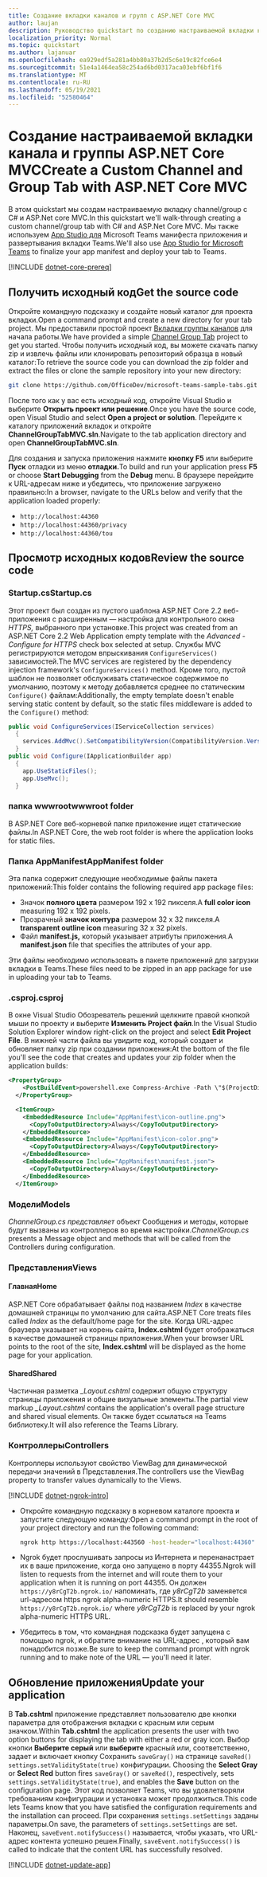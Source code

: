 ```yaml
---
title: Создание вкладки каналов и групп с ASP.NET Core MVC
author: laujan
description: Руководство quickstart по созданию настраиваемой вкладки канала и группы с ASP.NET Core MVC
localization_priority: Normal
ms.topic: quickstart
ms.author: lajanuar
ms.openlocfilehash: ea929edf5a281a4bb80a37b2d5c6e19c82fce6e4
ms.sourcegitcommit: 51e4a1464ea58c254ad6bd0317aca03ebf6bf1f6
ms.translationtype: MT
ms.contentlocale: ru-RU
ms.lasthandoff: 05/19/2021
ms.locfileid: "52580464"
---
```

# <a name="create-a-custom-channel-and-group-tab-with-aspnet-core-mvc"></a><span data-ttu-id="95b57-103">Создание настраиваемой вкладки канала и группы ASP.NET Core MVC</span><span class="sxs-lookup"><span data-stu-id="95b57-103">Create a Custom Channel and Group Tab with ASP.NET Core MVC</span></span>

<span data-ttu-id="95b57-104">В этом quickstart мы создам настраиваемую вкладку channel/group с C# и ASP.Net core MVC.</span><span class="sxs-lookup"><span data-stu-id="95b57-104">In this quickstart we'll walk-through creating a custom channel/group tab with C# and ASP.Net Core MVC.</span></span> <span data-ttu-id="95b57-105">Мы также используем [App Studio для](~/concepts/build-and-test/app-studio-overview.md) Microsoft Teams манифеста приложения и развертывания вкладки Teams.</span><span class="sxs-lookup"><span data-stu-id="95b57-105">We'll also use [App Studio for Microsoft Teams](~/concepts/build-and-test/app-studio-overview.md) to finalize your app manifest and deploy your tab to Teams.</span></span>

[!INCLUDE [dotnet-core-prereq](~/includes/tabs/dotnet-core-prereq.md)]

## <a name="get-the-source-code"></a><span data-ttu-id="95b57-106">Получить исходный код</span><span class="sxs-lookup"><span data-stu-id="95b57-106">Get the source code</span></span>

<span data-ttu-id="95b57-107">Откройте командную подсказку и создайте новый каталог для проекта вкладки.</span><span class="sxs-lookup"><span data-stu-id="95b57-107">Open a command prompt and create a new directory for your tab project.</span></span> <span data-ttu-id="95b57-108">Мы предоставили простой проект [Вкладки группы каналов](https://github.com/OfficeDev/microsoft-teams-sample-tabs/ChannelGroupTabMVC) для начала работы.</span><span class="sxs-lookup"><span data-stu-id="95b57-108">We have provided a simple [Channel Group Tab](https://github.com/OfficeDev/microsoft-teams-sample-tabs/ChannelGroupTabMVC) project to get you started.</span></span> <span data-ttu-id="95b57-109">Чтобы получить исходный код, вы можете скачать папку zip и извлечь файлы или клонировать репозиторий образца в новый каталог:</span><span class="sxs-lookup"><span data-stu-id="95b57-109">To retrieve the source code you can download the zip folder and extract the files or clone the sample repository into your new directory:</span></span>

```bash
git clone https://github.com/OfficeDev/microsoft-teams-sample-tabs.git
```

<span data-ttu-id="95b57-110">После того как у вас есть исходный код, откройте Visual Studio и выберите **Открыть проект или решение**.</span><span class="sxs-lookup"><span data-stu-id="95b57-110">Once you have the source code, open Visual Studio and select **Open a project or solution**.</span></span> <span data-ttu-id="95b57-111">Перейдите к каталогу приложений вкладок и откройте **ChannelGroupTabMVC.sln**.</span><span class="sxs-lookup"><span data-stu-id="95b57-111">Navigate to the tab application directory and open **ChannelGroupTabMVC.sln**.</span></span>

<span data-ttu-id="95b57-112">Для создания и запуска приложения нажмите **кнопку F5** или выберите **Пуск** отладки из меню **отладки.**</span><span class="sxs-lookup"><span data-stu-id="95b57-112">To build and run your application press **F5** or choose **Start Debugging** from the **Debug** menu.</span></span> <span data-ttu-id="95b57-113">В браузере перейдите к URL-адресам ниже и убедитесь, что приложение загружено правильно:</span><span class="sxs-lookup"><span data-stu-id="95b57-113">In a browser, navigate to the URLs below and verify that the application loaded properly:</span></span>

- `http://localhost:44360`
- `http://localhost:44360/privacy`
- `http://localhost:44360/tou`

## <a name="review-the-source-code"></a><span data-ttu-id="95b57-114">Просмотр исходных кодов</span><span class="sxs-lookup"><span data-stu-id="95b57-114">Review the source code</span></span>

### <a name="startupcs"></a><span data-ttu-id="95b57-115">Startup.cs</span><span class="sxs-lookup"><span data-stu-id="95b57-115">Startup.cs</span></span>

<span data-ttu-id="95b57-116">Этот проект был создан из пустого шаблона ASP.NET Core 2.2 веб-приложения с расширенным — настройка для контрольного окна *HTTPS,* выбранного при установке.</span><span class="sxs-lookup"><span data-stu-id="95b57-116">This project was created from an ASP.NET Core 2.2 Web Application empty template with the *Advanced - Configure for HTTPS* check box selected at setup.</span></span> <span data-ttu-id="95b57-117">Службы MVC регистрируются методом впрыскивания `ConfigureServices()` зависимостей.</span><span class="sxs-lookup"><span data-stu-id="95b57-117">The MVC services are registered by the dependency injection framework's `ConfigureServices()` method.</span></span> <span data-ttu-id="95b57-118">Кроме того, пустой шаблон не позволяет обслуживать статическое содержимое по умолчанию, поэтому к методу добавляется среднее по статическим `Configure()` файлам:</span><span class="sxs-lookup"><span data-stu-id="95b57-118">Additionally, the empty template doesn't enable serving static content by default, so the static files middleware is added to the `Configure()` method:</span></span>

```csharp
public void ConfigureServices(IServiceCollection services)
  {
    services.AddMvc().SetCompatibilityVersion(CompatibilityVersion.Version_2_2);
  }
public void Configure(IApplicationBuilder app)
  {
    app.UseStaticFiles();
    app.UseMvc();
  }
```

### <a name="wwwroot-folder"></a><span data-ttu-id="95b57-119">папка wwwroot</span><span class="sxs-lookup"><span data-stu-id="95b57-119">wwwroot folder</span></span>

<span data-ttu-id="95b57-120">В ASP.NET Core веб-корневой папке приложение ищет статические файлы.</span><span class="sxs-lookup"><span data-stu-id="95b57-120">In ASP.NET Core, the web root folder is where the application looks for static files.</span></span>

### <a name="appmanifest-folder"></a><span data-ttu-id="95b57-121">Папка AppManifest</span><span class="sxs-lookup"><span data-stu-id="95b57-121">AppManifest folder</span></span>

<span data-ttu-id="95b57-122">Эта папка содержит следующие необходимые файлы пакета приложений:</span><span class="sxs-lookup"><span data-stu-id="95b57-122">This folder contains the following required app package files:</span></span>

- <span data-ttu-id="95b57-123">Значок **полного цвета** размером 192 x 192 пикселя.</span><span class="sxs-lookup"><span data-stu-id="95b57-123">A **full color icon** measuring 192 x 192 pixels.</span></span>
- <span data-ttu-id="95b57-124">Прозрачный **значок контура** размером 32 x 32 пикселя.</span><span class="sxs-lookup"><span data-stu-id="95b57-124">A **transparent outline icon** measuring 32 x 32 pixels.</span></span>
- <span data-ttu-id="95b57-125">Файл **manifest.js,** который указывает атрибуты приложения.</span><span class="sxs-lookup"><span data-stu-id="95b57-125">A **manifest.json** file that specifies the attributes of your app.</span></span>

<span data-ttu-id="95b57-126">Эти файлы необходимо использовать в пакете приложений для загрузки вкладки в Teams.</span><span class="sxs-lookup"><span data-stu-id="95b57-126">These files need to be zipped in an app package for use in uploading your tab to Teams.</span></span>

### <a name="csproj"></a><span data-ttu-id="95b57-127">.csproj</span><span class="sxs-lookup"><span data-stu-id="95b57-127">.csproj</span></span>

<span data-ttu-id="95b57-128">В окне Visual Studio Обозреватель решений щелкните правой кнопкой мыши по проекту и выберите **Изменить Project файл**.</span><span class="sxs-lookup"><span data-stu-id="95b57-128">In the Visual Studio Solution Explorer window right-click on the project and select **Edit Project File**.</span></span> <span data-ttu-id="95b57-129">В нижней части файла вы увидите код, который создает и обновляет папку zip при создании приложения:</span><span class="sxs-lookup"><span data-stu-id="95b57-129">At the bottom of the file you'll see the code that creates and updates your zip folder when the application builds:</span></span>

```xml
<PropertyGroup>
    <PostBuildEvent>powershell.exe Compress-Archive -Path \"$(ProjectDir)AppManifest\*\" -DestinationPath \"$(TargetDir)tab.zip\" -Force</PostBuildEvent>
  </PropertyGroup>

  <ItemGroup>
    <EmbeddedResource Include="AppManifest\icon-outline.png">
      <CopyToOutputDirectory>Always</CopyToOutputDirectory>
    </EmbeddedResource>
    <EmbeddedResource Include="AppManifest\icon-color.png">
      <CopyToOutputDirectory>Always</CopyToOutputDirectory>
    </EmbeddedResource>
    <EmbeddedResource Include="AppManifest\manifest.json">
      <CopyToOutputDirectory>Always</CopyToOutputDirectory>
    </EmbeddedResource>
  </ItemGroup>
```

### <a name="models"></a><span data-ttu-id="95b57-130">Модели</span><span class="sxs-lookup"><span data-stu-id="95b57-130">Models</span></span>

<span data-ttu-id="95b57-131">*ChannelGroup.cs представляет* объект Сообщения и методы, которые будут вызваны из контроллеров во время настройки.</span><span class="sxs-lookup"><span data-stu-id="95b57-131">*ChannelGroup.cs* presents a Message object and methods that will be called from the Controllers during configuration.</span></span>

### <a name="views"></a><span data-ttu-id="95b57-132">Представления</span><span class="sxs-lookup"><span data-stu-id="95b57-132">Views</span></span>

#### <a name="home"></a><span data-ttu-id="95b57-133">Главная</span><span class="sxs-lookup"><span data-stu-id="95b57-133">Home</span></span>

<span data-ttu-id="95b57-134">ASP.NET Core обрабатывает файлы под названием *Index* в качестве домашней страницы по умолчанию для сайта.</span><span class="sxs-lookup"><span data-stu-id="95b57-134">ASP.NET Core treats files called *Index* as the default/home page for the site.</span></span> <span data-ttu-id="95b57-135">Когда URL-адрес браузера указывает на корень сайта, **Index.cshtml** будет отображаться в качестве домашней страницы приложения.</span><span class="sxs-lookup"><span data-stu-id="95b57-135">When your browser URL points to the root of the site, **Index.cshtml** will be displayed as the home page for your application.</span></span>

#### <a name="shared"></a><span data-ttu-id="95b57-136">Shared</span><span class="sxs-lookup"><span data-stu-id="95b57-136">Shared</span></span>

<span data-ttu-id="95b57-137">Частичная разметка *_Layout.cshtml* содержит общую структуру страницы приложения и общие визуальные элементы.</span><span class="sxs-lookup"><span data-stu-id="95b57-137">The partial view markup *_Layout.cshtml* contains the application's overall page structure and shared visual elements.</span></span> <span data-ttu-id="95b57-138">Он также будет ссылаться на Teams библиотеку.</span><span class="sxs-lookup"><span data-stu-id="95b57-138">It will also reference the Teams Library.</span></span>

### <a name="controllers"></a><span data-ttu-id="95b57-139">Контроллеры</span><span class="sxs-lookup"><span data-stu-id="95b57-139">Controllers</span></span>

<span data-ttu-id="95b57-140">Контроллеры используют свойство ViewBag для динамической передачи значений в Представления.</span><span class="sxs-lookup"><span data-stu-id="95b57-140">The controllers use the ViewBag property to transfer values dynamically to the Views.</span></span>

[!INCLUDE [dotnet-ngrok-intro](~/includes/tabs/dotnet-ngrok-intro.md)]

- <span data-ttu-id="95b57-141">Откройте командную подсказку в корневом каталоге проекта и запустите следующую команду:</span><span class="sxs-lookup"><span data-stu-id="95b57-141">Open a command prompt in the root of your project directory and run the following command:</span></span>

    ```bash
    ngrok http https://localhost:443560 -host-header="localhost:44360"
    ```

- <span data-ttu-id="95b57-142">Ngrok будет прослушивать запросы из Интернета и перенанастрает их в ваше приложение, когда оно запущено в порту 44355.</span><span class="sxs-lookup"><span data-stu-id="95b57-142">Ngrok will listen to requests from the internet and will route them to your application when it is running on port 44355.</span></span>  <span data-ttu-id="95b57-143">Он должен `https://y8rCgT2b.ngrok.io/` напоминать, где *y8rCgT2b* заменяется url-адресом https ngrok alpha-numeric HTTPS.</span><span class="sxs-lookup"><span data-stu-id="95b57-143">It should resemble `https://y8rCgT2b.ngrok.io/` where *y8rCgT2b* is replaced by your ngrok alpha-numeric HTTPS URL.</span></span>

- <span data-ttu-id="95b57-144">Убедитесь в том, что командная подсказка будет запущена с помощью ngrok, и обратите внимание на URL-адрес , который вам понадобится позже.</span><span class="sxs-lookup"><span data-stu-id="95b57-144">Be sure to keep the command prompt with ngrok running and to make note of the URL — you'll need it later.</span></span>

## <a name="update-your-application"></a><span data-ttu-id="95b57-145">Обновление приложения</span><span class="sxs-lookup"><span data-stu-id="95b57-145">Update your application</span></span>

<span data-ttu-id="95b57-146">В **Tab.cshtml** приложение представляет пользователю две кнопки параметра для отображения вкладки с красным или серым значком.</span><span class="sxs-lookup"><span data-stu-id="95b57-146">Within **Tab.cshtml** the application presents the user with two option buttons for displaying the tab with either a red or gray icon.</span></span> <span data-ttu-id="95b57-147">Выбор кнопки **Выберите серый** или **выберите** красный или, соответственно, задает и включает кнопку Сохранить `saveGray()` на странице `saveRed()` `settings.setValidityState(true)` конфигурации. </span><span class="sxs-lookup"><span data-stu-id="95b57-147">Choosing the **Select Gray** or **Select Red** button fires `saveGray()` or `saveRed()`, respectively, sets `settings.setValidityState(true)`, and enables the **Save** button on the configuration page.</span></span> <span data-ttu-id="95b57-148">Этот код позволяет Teams, что вы удовлетворяли требованиям конфигурации и установка может продолжиться.</span><span class="sxs-lookup"><span data-stu-id="95b57-148">This code lets Teams know that you have satisfied the configuration requirements and the installation can proceed.</span></span> <span data-ttu-id="95b57-149">При сохранения `settings.setSettings` заданы параметры.</span><span class="sxs-lookup"><span data-stu-id="95b57-149">On save, the parameters of `settings.setSettings` are set.</span></span> <span data-ttu-id="95b57-150">Наконец, `saveEvent.notifySuccess()` называется, чтобы указать, что URL-адрес контента успешно решен.</span><span class="sxs-lookup"><span data-stu-id="95b57-150">Finally, `saveEvent.notifySuccess()` is called to indicate that the content URL has successfully resolved.</span></span>

[!INCLUDE [dotnet-update-app](~/includes/tabs/dotnet-update-chan-grp-app.md)]